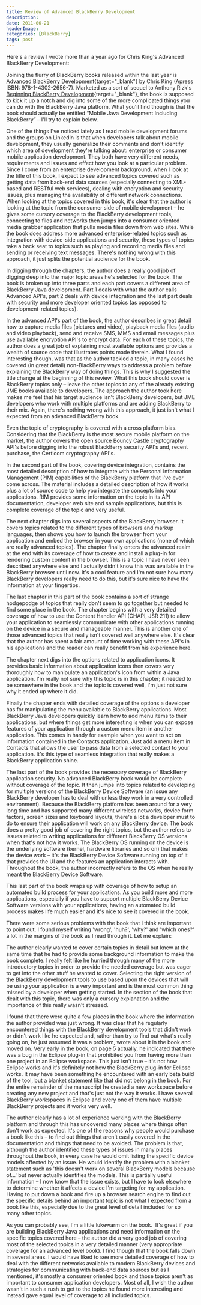 ```yaml
---
title: Review of Advanced BlackBerry Development
description: 
date: 2011-06-21
headerImage: 
categories: [BlackBerry]
tags: post
---
```


Here's a review I wrote more than a year ago for Chris King's Advanced BlackBerry Development:

Joining the flurry of BlackBerry books released within the last year is [Advanced BlackBerry Development](https://www.amazon.com/gp/product/1430226560){target="_blank"} by Chris King (Apress ISBN: 978-1-4302-2656-7). Marketed as a sort of sequel to Anthony Rizk's [Beginning BlackBerry Development](https://www.amazon.com/gp/product/1430272252){target="_blank"}, the book is supposed to kick it up a notch and dig into some of the more complicated things you can do with the BlackBerry Java platform. What you'll find though is that the book should actually be entitled “Mobile Java Development Including BlackBerry” – I'll try to explain below.

One of the things I've noticed lately as I read mobile development forums and the groups on LinkedIn is that when developers talk about mobile development, they usually generalize their comments and don't identify which area of development they're talking about: enterprise or consumer mobile application development. They both have very different needs, requirements and issues and effect how you look at a particular problem. Since I come from an enterprise development background, when I look at the title of this book, I expect to see advanced topics covered such as getting data from back-end data sources (especially connecting to XML-based and RESTful web services), dealing with encryption and security issues, plus managing the availability of different network connections. When looking at the topics covered in this book, it's clear that the author is looking at the topic from the consumer side of mobile development – he gives some cursory coverage to the BlackBerry development tools, connecting to files and networks then jumps into a consumer oriented media grabber application that pulls media files down from web sites. While the book does address more advanced enterprise-related topics such as integration with device-side applications and security, these types of topics take a back seat to topics such as playing and recording media files and sending or receiving text messages. There's nothing wrong with this approach, it just splits the potential audience for the book.

In digging through the chapters, the author does a really good job of digging deep into the major topic areas he's selected for the book. The book is broken up into three parts and each part covers a different area of BlackBerry Java development. Part 1 deals with what the author calls Advanced API's, part 2 deals with device integration and the last part deals with security and more developer oriented topics (as opposed to development-related topics).

In the advanced API's part of the book, the author describes in great detail how to capture media files (pictures and video), playback media files (audio and video playback), send and receive SMS, MMS and email messages plus use available encryption API's to encrypt data. For each of these topics, the author does a great job of explaining most available options and provides a wealth of source code that illustrates points made therein. What I found interesting though, was that as the author tackled a topic, in many cases he covered (in great detail) non-BlackBerry ways to address a problem before explaining the BlackBerry way of doing things. This is why I suggested the title change at the beginning of this review. What this book should cover is BlackBerry topics only – leave the other topics to any of the already existing JME books available to developers. The approach the author took here makes me feel that his target audience isn't BlackBerry developers, but JME developers who work with multiple platforms and are adding BlackBerry to their mix. Again, there's nothing wrong with this approach, it just isn't what I expected from an advanced BlackBerry book.

Even the topic of cryptography is covered with a cross platform bias. Considering that the BlackBerry is the most secure mobile platform on the market, the author covers the open source Bouncy Castle cryptography API's before digging into the robust BlackBerry security API's and, recent purchase, the Certicom cryptography API's.

In the second part of the book, covering device integration, contains the most detailed description of how to integrate with the Personal Information Management (PIM) capabilities of the BlackBerry platform that I've ever come across. The material includes a detailed description of how it works plus a lot of source code to help you integrate the concepts into your applications. RIM provides some information on the topic in its API documentation, developer web site and sample applications, but this is complete coverage of the topic and very useful.

The next chapter digs into several aspects of the BlackBerry browser. It covers topics related to the different types of browsers and markup languages, then shows you how to launch the browser from your application and embed the browser in your own applications (none of which are really advanced topics). The chapter finally enters the advanced realm at the end with its coverage of how to create and install a plug-in for rendering custom content in the browser. This is a topic I have never seen described anywhere else and I actually didn't know this was available in the BlackBerry browser until now. It's a cool feature and I'm not sure how many BlackBerry developers really need to do this, but it's sure nice to have the information at your fingertips.

The last chapter in this part of the book contains a sort of strange hodgepodge of topics that really don't seem to go together but needed to find some place in the book. The chapter begins with a very detailed coverage of how to use the Content Handler API (CHAPI, JSR 211) to allow your application to seamlessly communicate with other applications running on the device in a secure and manageable manner. This is another one of those advanced topics that really isn't covered well anywhere else. It's clear that the author has spent a fair amount of time working with these API's in his applications and the reader can really benefit from his experience here.

The chapter next digs into the options related to application icons. It provides basic information about application icons then covers very thoroughly how to manipulate an application's icon from within a Java application. I'm really not sure why this topic is in this chapter; it needed to be somewhere in the book and the topic is covered well, I'm just not sure why it ended up where it did.

Finally the chapter ends with detailed coverage of the options a developer has for manipulating the menu available to BlackBerry applications. Most BlackBerry Java developers quickly learn how to add menu items to their applications, but where things get more interesting is when you can expose features of your application through a custom menu item in another application. This comes in handy for example when you want to act on information contained in the Contacts application. Just add a menu item in Contacts that allows the user to pass data from a selected contact to your application. It's this type of seamless integration that really makes a BlackBerry application shine.

The last part of the book provides the necessary coverage of BlackBerry application security. No advanced BlackBerry book would be complete without coverage of the topic. It then jumps into topics related to developing for multiple versions of the BlackBerry Device Software (an issue any BlackBerry developer has to deal with unless they work in a very controlled environment). Because the BlackBerry platform has been around for a very long time and has supported many different wireless networks, device form factors, screen sizes and keyboard layouts, there's a lot a developer must to do to ensure their application will work on any BlackBerry device. The book does a pretty good job of covering the right topics, but the author refers to issues related to writing applications for different BlackBerry OS versions when that's not how it works. The BlackBerry OS running on the device is the underlying software (kernel, hardware libraries and so on) that makes the device work – it's the BlackBerry Device Software running on top of it that provides the UI and the features an application interacts with. Throughout the book, the author incorrectly refers to the OS when he really meant the BlackBerry Device Software.

This last part of the book wraps up with coverage of how to setup an automated build process for your applications. As you build more and more applications, especially if you have to support multiple BlackBerry Device Software versions with your applications, having an automated build process makes life much easier and it's nice to see it covered in the book. 

There were some serious problems with the book that I think are important to point out. I found myself writing 'wrong', 'huh?', 'why?' and 'which ones?' a lot in the margins of the book as I read through it. Let me explain:

The author clearly wanted to cover certain topics in detail but knew at the same time that he had to provide some background information to make the book complete. I really felt like he hurried through many of the more introductory topics in order to provide the needed coverage but was eager to get into the other stuff he wanted to cover. Selecting the right version of the BlackBerry development tools to use based upon the devices that will be using your application is a very important and is the most common thing missed by a developer when getting started. In the section of the book that dealt with this topic, there was only a cursory explanation and the importance of this really wasn't stressed.

I found that there were quite a few places in the book where the information the author provided was just wrong. It was clear that he regularly encountered things with the BlackBerry development tools that didn't work or didn't work like he expected and, rather than try to find out what's really going on, he just assumed it was a problem, wrote about it in the book and moved on. Very early in the book, on page 5 actually, he indicated that there was a bug in the Eclipse plug-in that prohibited you from having more than one project in an Eclipse workspace. This just isn't true – it's not how Eclipse works and it's definitely not how the BlackBerry plug-in for Eclipse works. It may have been something he encountered with an early beta build of the tool, but a blanket statement like that did not belong in the book. For the entire remainder of the manuscript he created a new workspace before creating any new project and that's just not the way it works. I have several BlackBerry workspaces in Eclipse and every one of them have multiple BlackBerry projects and it works very well.

The author clearly has a lot of experience working with the BlackBerry platform and through this has uncovered many places where things often don't work as expected. It's one of the reasons why people would purchase a book like this – to find out things that aren't easily covered in the documentation and things that need to be avoided. The problem is that, although the author identified these types of issues in many places throughout the book, in every case he would omit listing the specific device models affected by an issue. He would identify the problem with a blanket statement such as 'this doesn't work on several BlackBerry models because of…' but never actually identifies the models. This is partially useful information – I now know that the issue exists, but I have to look elsewhere to determine whether it affects a device I'm targeting for my application. Having to put down a book and fire up a browser search engine to find out the specific details behind an important topic is not what I expected from a book like this, especially due to the great level of detail included for so many other topics.

As you can probably see, I'm a little lukewarm on the book.  It's great if you are building BlackBerry Java applications and need information on the specific topics covered here – the author did a very good job of covering most of the selected topics in a very detailed manner (very appropriate coverage for an advanced level book). I find though that the book falls down in several areas. I would have liked to see more detailed coverage of how to deal with the different networks available to modern BlackBerry devices and strategies for communicating with back-end data sources but as I mentioned, it's mostly a consumer oriented book and those topics aren't as important to consumer application developers. Most of all, I wish the author wasn't in such a rush to get to the topics he found more interesting and instead gave equal level of coverage to all included topics.